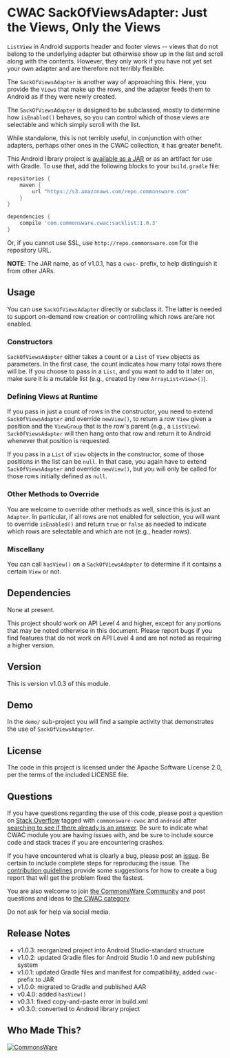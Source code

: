 CWAC SackOfViewsAdapter: Just the Views, Only the Views
=======================================================

`ListView` in Android supports header and footer views -- views
that do not belong to the underlying adapter but otherwise
show up in the list and scroll along with the contents.
However, they only work if you have not yet set your own
adapter and are therefore not terribly flexible.

The `SackOfViewsAdapter` is another way of approaching this.
Here, you provide the `Views` that make up the rows, and the
adapter feeds them to Android as if they were newly created.

The `SackOfViewsAdapter` is designed to be subclassed, mostly
to determine how `isEnabled()` behaves, so you can control
which of those views are selectable and which simply scroll
with the list.

While standalone, this is not terribly useful, in conjunction
with other adapters, perhaps other ones in the CWAC collection,
it has greater benefit.

This Android library project is 
[available as a JAR](https://github.com/commonsguy/cwac-sacklist/releases)
or as an artifact for use with Gradle. To use that, add the following
blocks to your `build.gradle` file:

```groovy
repositories {
    maven {
        url "https://s3.amazonaws.com/repo.commonsware.com"
    }
}

dependencies {
    compile 'com.commonsware.cwac:sacklist:1.0.3'
}
```

Or, if you cannot use SSL, use `http://repo.commonsware.com` for the repository
URL.

**NOTE**: The JAR name, as of v1.0.1, has a `cwac-` prefix, to help distinguish it from other JARs.

Usage
-----
You can use `SackOfViewsAdapter` directly or subclass it. The
latter is needed to support on-demand row creation or controlling
which rows are/are not enabled.

### Constructors

`SackOfViewsAdapter` either takes a count or a `List` of `View` objects
as parameters. In the first case, the count indicates how many
total rows there will be. If you choose to pass in a `List`,
and you want to add to it later on, make sure it is a mutable
list (e.g., created by new `ArrayList<View>()`).

### Defining Views at Runtime

If you pass in just a count of rows in the constructor, you
need to extend `SackOfViewsAdapter` and override `newView()`,
to return a row `View` given a position and the `ViewGroup` that
is the row's parent (e.g., a `ListView`). `SackOfViewsAdapter`
will then hang onto that row and return it to Android whenever
that position is requested.

If you pass in a `List` of `View` objects in the constructor,
some of those positions in the list can be `null`. In that case,
you again have to extend `SackOfViewsAdapter` and override
`newView()`, but you will only be called for those rows
initially defined as `null`.

### Other Methods to Override

You are welcome to override other methods as well, since this
is just an `Adapter`. In particular, if all rows are not
enabled for selection, you will want to override `isEnabled()`
and return `true` or `false` as needed to indicate which rows are
selectable and which are not (e.g., header rows).

### Miscellany

You can call `hasView()` on a `SackOfViewsAdapter` to determine
if it contains a certain `View` or not.

Dependencies
------------
None at present.

This project should work on API Level 4 and higher, except for any portions that
may be noted otherwise in this document. Please report bugs if you find features
that do not work on API Level 4 and are not noted as requiring a higher version.

Version
-------
This is version v1.0.3 of this module.

Demo
----
In the `demo/` sub-project you will find
a sample activity that demonstrates the use of `SackOfViewsAdapter`.

License
-------
The code in this project is licensed under the Apache
Software License 2.0, per the terms of the included LICENSE
file.

Questions
---------
If you have questions regarding the use of this code, please post a question
on [Stack Overflow](http://stackoverflow.com/questions/ask) tagged with
`commonsware-cwac` and `android` after [searching to see if there already is an answer](https://stackoverflow.com/search?q=[commonsware-cwac]+sackofviewsadapter). Be sure to indicate
what CWAC module you are having issues with, and be sure to include source code 
and stack traces if you are encountering crashes.

If you have encountered what is clearly a bug, please post an [issue](https://github.com/commonsguy/cwac-sacklist/issues). Be certain to include complete steps
for reproducing the issue.
The [contribution guidelines](CONTRIBUTING.md)
provide some suggestions for how to create a bug report that will get
the problem fixed the fastest.

You are also welcome to join
[the CommonsWare Community](https://community.commonsware.com/)
and post questions
and ideas to [the CWAC category](https://community.commonsware.com/c/cwac).

Do not ask for help via social media.

Release Notes
-------------
- v1.0.3: reorganized project into Android Studio-standard structure
- v1.0.2: updated Gradle files for Android Studio 1.0 and new publishing system
- v1.0.1: updated Gradle files and manifest for compatibility, added `cwac-` prefix to JAR
- v1.0.0: migrated to Gradle and published AAR
- v0.4.0: added `hasView()`
- v0.3.1: fixed copy-and-paste error in build.xml
- v0.3.0: converted to Android library project

Who Made This?
--------------
<a href="http://commonsware.com">![CommonsWare](http://commonsware.com/images/logo.png)</a>

[gg]: http://groups.google.com/group/cw-android
